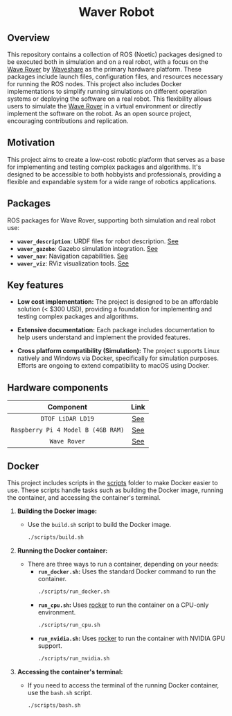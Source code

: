 <h1 align = "center">Waver Robot</h1>

## Overview

This repository contains a collection of ROS (Noetic) packages designed to be executed both in simulation and on a real robot, with a focus on the [Wave Rover](https://www.waveshare.com/wave-rover.htm) by [Waveshare](https://www.waveshare.com/) as the primary hardware platform. These packages include launch files, configuration files, and resources necessary for running the ROS nodes. This project also includes Docker implementations to simplify running simulations on different operation systems or deploying the software on a real robot. This flexibility allows users to simulate the [Wave Rover](https://www.waveshare.com/wave-rover.htm) in a virtual environment or directly implement the software on the robot. As an open source project, encouraging contributions and replication.

## Motivation

This project aims to create a low-cost robotic platform that serves as a base for implementing and testing complex packages and algorithms. It's designed to be accessible to both hobbyists and professionals, providing a flexible and expandable system for a wide range of robotics applications.

## Packages

ROS packages for Wave Rover, supporting both simulation and real robot use:

- **`waver_description`**: URDF files for robot description. [See]()
- **`waver_gazebo`**: Gazebo simulation integration. [See]()
- **`waver_nav`**: Navigation capabilities. [See]()
- **`waver_viz`**: RViz visualization tools. [See]()

## Key features

- **Low cost implementation:** The project is designed to be an affordable solution (< $300 USD), providing a foundation for implementing and testing complex packages and algorithms.

- **Extensive documentation:** Each package includes documentation to help users understand and implement the provided features.

- **Cross platform compatibility (Simulation):** The project supports Linux natively and Windows via Docker, specifically for simulation purposes. Efforts are ongoing to extend compatibility to macOS using Docker.

## Hardware components

| Component | Link |
| :---: | :---: |
| `DTOF LiDAR LD19` | [See](https://www.waveshare.com/dtof-lidar-ld19.htm) |
| `Raspberry Pi 4 Model B (4GB RAM)` | [See](https://www.waveshare.com/product/raspberry-pi/boards-kits/raspberry-pi-4/raspberry-pi-4-model-b-4gb-ram.htm) |
| `Wave Rover` | [See](https://www.waveshare.com/wave-rover.htm) |

## Docker

This project includes scripts in the [scripts](https://github.com/GGomezMorales/waver/tree/noetic/scripts) folder to make Docker easier to use. These scripts handle tasks such as building the Docker image, running the container, and accessing the container's terminal.

1. **Building the Docker image:**
   - Use the `build.sh` script to build the Docker image.
     ```bash
     ./scripts/build.sh
     ```

2. **Running the Docker container:**
   - There are three ways to run a container, depending on your needs:
     - **`run_docker.sh`:** Uses the standard Docker command to run the container.
       ```bash
       ./scripts/run_docker.sh
       ```
     - **`run_cpu.sh`:** Uses [rocker](https://github.com/osrf/rocker) to run the container on a CPU-only environment.
       ```bash
       ./scripts/run_cpu.sh
       ```
     - **`run_nvidia.sh`:** Uses [rocker](https://github.com/osrf/rocker) to run the container with NVIDIA GPU support.
       ```bash
       ./scripts/run_nvidia.sh
       ```

3. **Accessing the container's terminal:**
   - If you need to access the terminal of the running Docker container, use the `bash.sh` script.
     ```bash
     ./scripts/bash.sh
     ```

<!-- ### Real Implementation
#### Hardware Setup
### Demos -->